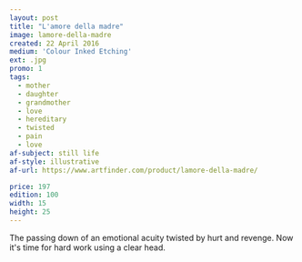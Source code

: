 ```yaml
---
layout: post
title: "L'amore della madre"
image: lamore-della-madre
created: 22 April 2016
medium: 'Colour Inked Etching'
ext: .jpg
promo: 1
tags:
  - mother
  - daughter
  - grandmother
  - love
  - hereditary
  - twisted
  - pain
  - love
af-subject: still life
af-style: illustrative
af-url: https://www.artfinder.com/product/lamore-della-madre/

price: 197
edition: 100
width: 15
height: 25
---
```


The passing down of an emotional acuity twisted by hurt and revenge. Now it's time for hard work using a clear head.

